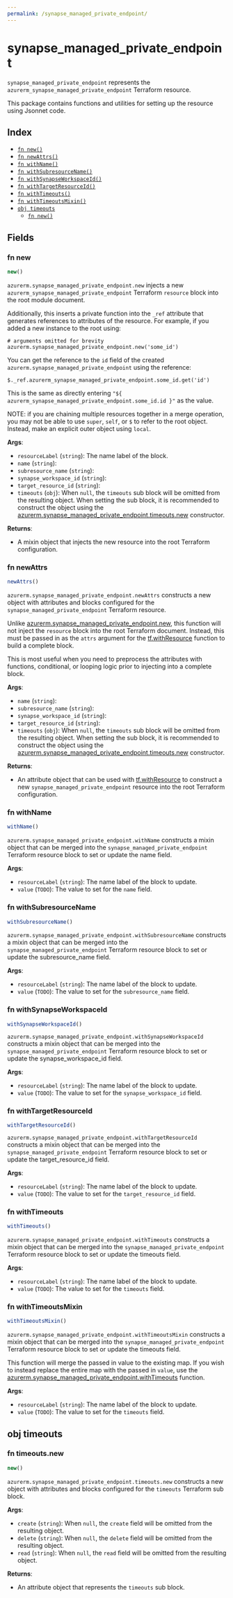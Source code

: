 ```yaml
---
permalink: /synapse_managed_private_endpoint/
---
```


# synapse_managed_private_endpoint

`synapse_managed_private_endpoint` represents the `azurerm_synapse_managed_private_endpoint` Terraform resource.



This package contains functions and utilities for setting up the resource using Jsonnet code.


## Index

* [`fn new()`](#fn-new)
* [`fn newAttrs()`](#fn-newattrs)
* [`fn withName()`](#fn-withname)
* [`fn withSubresourceName()`](#fn-withsubresourcename)
* [`fn withSynapseWorkspaceId()`](#fn-withsynapseworkspaceid)
* [`fn withTargetResourceId()`](#fn-withtargetresourceid)
* [`fn withTimeouts()`](#fn-withtimeouts)
* [`fn withTimeoutsMixin()`](#fn-withtimeoutsmixin)
* [`obj timeouts`](#obj-timeouts)
  * [`fn new()`](#fn-timeoutsnew)

## Fields

### fn new

```ts
new()
```


`azurerm.synapse_managed_private_endpoint.new` injects a new `azurerm_synapse_managed_private_endpoint` Terraform `resource`
block into the root module document.

Additionally, this inserts a private function into the `_ref` attribute that generates references to attributes of the
resource. For example, if you added a new instance to the root using:

    # arguments omitted for brevity
    azurerm.synapse_managed_private_endpoint.new('some_id')

You can get the reference to the `id` field of the created `azurerm.synapse_managed_private_endpoint` using the reference:

    $._ref.azurerm_synapse_managed_private_endpoint.some_id.get('id')

This is the same as directly entering `"${ azurerm_synapse_managed_private_endpoint.some_id.id }"` as the value.

NOTE: if you are chaining multiple resources together in a merge operation, you may not be able to use `super`, `self`,
or `$` to refer to the root object. Instead, make an explicit outer object using `local`.

**Args**:
  - `resourceLabel` (`string`): The name label of the block.
  - `name` (`string`): 
  - `subresource_name` (`string`): 
  - `synapse_workspace_id` (`string`): 
  - `target_resource_id` (`string`): 
  - `timeouts` (`obj`):  When `null`, the `timeouts` sub block will be omitted from the resulting object. When setting the sub block, it is recommended to construct the object using the [azurerm.synapse_managed_private_endpoint.timeouts.new](#fn-synapsemanagedprivateendpointtimeoutsnew) constructor.

**Returns**:
- A mixin object that injects the new resource into the root Terraform configuration.


### fn newAttrs

```ts
newAttrs()
```


`azurerm.synapse_managed_private_endpoint.newAttrs` constructs a new object with attributes and blocks configured for the `synapse_managed_private_endpoint`
Terraform resource.

Unlike [azurerm.synapse_managed_private_endpoint.new](#fn-synapsemanagedprivateendpointnew), this function will not inject the `resource`
block into the root Terraform document. Instead, this must be passed in as the `attrs` argument for the
[tf.withResource](https://github.com/tf-libsonnet/core/tree/main/docs#fn-withresource) function to build a complete block.

This is most useful when you need to preprocess the attributes with functions, conditional, or looping logic prior to
injecting into a complete block.

**Args**:
  - `name` (`string`): 
  - `subresource_name` (`string`): 
  - `synapse_workspace_id` (`string`): 
  - `target_resource_id` (`string`): 
  - `timeouts` (`obj`):  When `null`, the `timeouts` sub block will be omitted from the resulting object. When setting the sub block, it is recommended to construct the object using the [azurerm.synapse_managed_private_endpoint.timeouts.new](#fn-synapsemanagedprivateendpointtimeoutsnew) constructor.

**Returns**:
  - An attribute object that can be used with [tf.withResource](https://github.com/tf-libsonnet/core/tree/main/docs#fn-withresource) to construct a new `synapse_managed_private_endpoint` resource into the root Terraform configuration.


### fn withName

```ts
withName()
```

`azurerm.synapse_managed_private_endpoint.withName` constructs a mixin object that can be merged into the `synapse_managed_private_endpoint`
Terraform resource block to set or update the name field.



**Args**:
  - `resourceLabel` (`string`): The name label of the block to update.
  - `value` (`TODO`): The value to set for the `name` field.


### fn withSubresourceName

```ts
withSubresourceName()
```

`azurerm.synapse_managed_private_endpoint.withSubresourceName` constructs a mixin object that can be merged into the `synapse_managed_private_endpoint`
Terraform resource block to set or update the subresource_name field.



**Args**:
  - `resourceLabel` (`string`): The name label of the block to update.
  - `value` (`TODO`): The value to set for the `subresource_name` field.


### fn withSynapseWorkspaceId

```ts
withSynapseWorkspaceId()
```

`azurerm.synapse_managed_private_endpoint.withSynapseWorkspaceId` constructs a mixin object that can be merged into the `synapse_managed_private_endpoint`
Terraform resource block to set or update the synapse_workspace_id field.



**Args**:
  - `resourceLabel` (`string`): The name label of the block to update.
  - `value` (`TODO`): The value to set for the `synapse_workspace_id` field.


### fn withTargetResourceId

```ts
withTargetResourceId()
```

`azurerm.synapse_managed_private_endpoint.withTargetResourceId` constructs a mixin object that can be merged into the `synapse_managed_private_endpoint`
Terraform resource block to set or update the target_resource_id field.



**Args**:
  - `resourceLabel` (`string`): The name label of the block to update.
  - `value` (`TODO`): The value to set for the `target_resource_id` field.


### fn withTimeouts

```ts
withTimeouts()
```

`azurerm.synapse_managed_private_endpoint.withTimeouts` constructs a mixin object that can be merged into the `synapse_managed_private_endpoint`
Terraform resource block to set or update the timeouts field.



**Args**:
  - `resourceLabel` (`string`): The name label of the block to update.
  - `value` (`TODO`): The value to set for the `timeouts` field.


### fn withTimeoutsMixin

```ts
withTimeoutsMixin()
```

`azurerm.synapse_managed_private_endpoint.withTimeoutsMixin` constructs a mixin object that can be merged into the `synapse_managed_private_endpoint`
Terraform resource block to set or update the timeouts field.

This function will merge the passed in value to the existing map. If you wish
to instead replace the entire map with the passed in `value`, use the [azurerm.synapse_managed_private_endpoint.withTimeouts](TODO)
function.


**Args**:
  - `resourceLabel` (`string`): The name label of the block to update.
  - `value` (`TODO`): The value to set for the `timeouts` field.


## obj timeouts



### fn timeouts.new

```ts
new()
```


`azurerm.synapse_managed_private_endpoint.timeouts.new` constructs a new object with attributes and blocks configured for the `timeouts`
Terraform sub block.



**Args**:
  - `create` (`string`):  When `null`, the `create` field will be omitted from the resulting object.
  - `delete` (`string`):  When `null`, the `delete` field will be omitted from the resulting object.
  - `read` (`string`):  When `null`, the `read` field will be omitted from the resulting object.

**Returns**:
  - An attribute object that represents the `timeouts` sub block.
